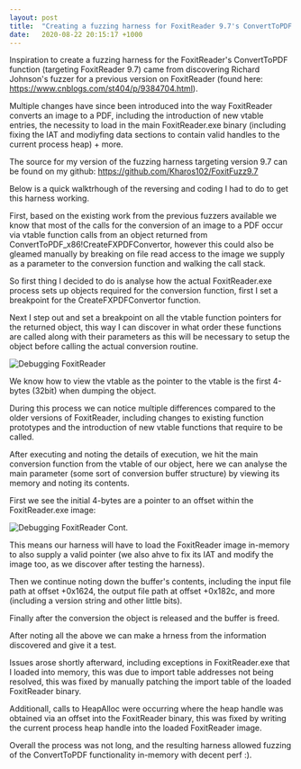 ```yaml
---
layout: post
title:  "Creating a fuzzing harness for FoxitReader 9.7's ConvertToPDF Functionality"
date:   2020-08-22 20:15:17 +1000
---
```

Inspiration to create a fuzzing harness for the FoxitReader's ConvertToPDF function (targeting FoxitReader 9.7) came from discovering Richard Johnson's fuzzer for a previous version on FoxitReader (found here: https://www.cnblogs.com/st404/p/9384704.html).

Multiple changes have since been introduced into the way FoxitReader converts an image to a PDF, including the introduction of new vtable entries, the necessity to load in the main FoxitReader.exe binary (including fixing the IAT and modiyfing data sections to contain valid handles to the current process heap) + more.

The source for my version of the fuzzing harness targeting version 9.7 can be found on my github: https://github.com/Kharos102/FoxitFuzz9.7

Below is a quick walktrhough of the reversing and coding I had to do to get this harness working.

First, based on the existing work from the previous fuzzers available we know that most of the calls for the conversion of an image to a PDF occur via vtable function calls from an object returned from ConvertToPDF_x86!CreateFXPDFConvertor, however this could also be gleamed manually by breaking on file read access to the image we supply as a parameter to the conversion function and walking the call stack.

So first thing I decided to do is analyse how the actual FoxitReader.exe process sets up objects required for the conversion function, first I set a breakpoint for the CreateFXPDFConvertor function.

Next I step out and set a breakpoint on all the vtable function pointers for the returned object, this way I can discover in what order these functions are called along with their parameters as this will be necessary to setup the object before calling the actual conversion routine.

![Debugging FoxitReader](/assets/FoxitFuzz/vtable_analysis.png)

We know how to view the vtable as the pointer to the vtable is the first 4-bytes (32bit) when dumping the object.

During this process we can notice multiple differences compared to the older versions of FoxitReader, including changes to existing function prototypes and the introduction of new vtable functions that require to be called.

After executing and noting the details of execution, we hit the main conversion function from the vtable of our object, here we can analyse the main parameter (some sort of conversion buffer structure) by viewing its memory and noting its contents.

First we see the initial 4-bytes are a pointer to an offset within the FoxitReader.exe image:

![Debugging FoxitReader Cont.](/assets/FoxitFuzz/foxit_pointer_inbuf.png)

This means our harness will have to load the FoxitReader image in-memory to also supply a valid pointer (we also ahve to fix its IAT and modify the image too, as we discover after testing the harness).

Then we continue noting down the buffer's contents, including the input file path at offset +0x1624, the output file path at offset +0x182c, and more (including a version string and other little bits).

Finally after the conversion the object is released and the buffer is freed.

After noting all the above we can make a hrness from the information discovered and give it a test.

Issues arose shortly afterward, including exceptions in FoxitReader.exe that I loaded into memory, this was due to import table addresses not being resolved, this was fixed by manually patching the import table of the loaded FoxitReader binary.

Additionall, calls to HeapAlloc were occurring where the heap handle was obtained via an offset into the FoxitReader binary, this was fixed by writing the current process heap handle into the loaded FoxitReader image.

Overall the process was not long, and the resulting harness allowed fuzzing of the ConvertToPDF functionality in-memory with decent perf :).